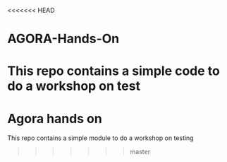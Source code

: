 <<<<<<< HEAD
# AGORA-Hands-On
This repo contains a simple code to do a workshop on test
=======
# Agora hands on

This repo contains a simple module to do a workshop on testing
>>>>>>> master
